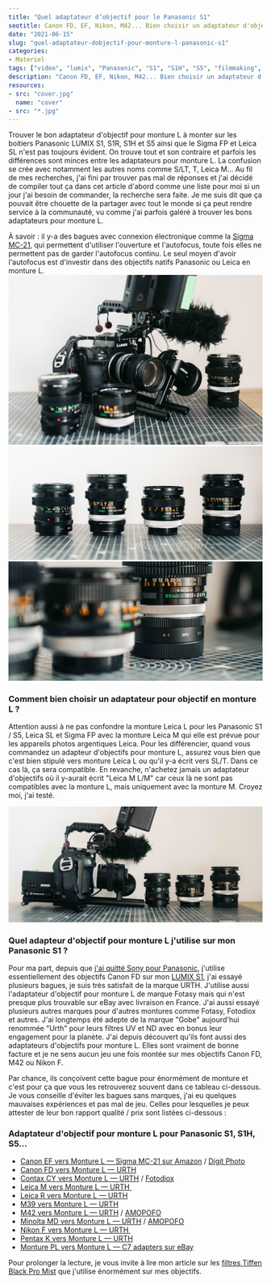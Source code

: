 ```yaml
---
title: "Quel adaptateur d’objectif pour le Panasonic S1"
seotitle: Canon FD, EF, Nikon, M42... Bien choisir un adaptateur d'objectif pour monture L compatible avec Panasonic LUMIX S1, S1R, S1H, S5 et Sigma FP
date: "2021-06-15"
slug: "quel-adaptateur-dobjectif-pour-monture-l-panasonic-s1"
categories:
- Materiel
tags: ["video", "lumix", "Panasonic", "S1", "S1H", "S5", "filmmaking", "objectif", "adaptateur", "monture L", "Leica L", "Sigma FP", "Leica SL", "canon FD", "Canon EF", "Nikon F", "M42"]
description: "Canon FD, EF, Nikon, M42... Bien choisir un adaptateur d'objectif pour monture L compatible avec Panasonic LUMIX S1, S1R, S1H, S5 et Sigma FP"
resources:
- src: "cover.jpg"
  name: "cover"
- src: "*.jpg"
---
```


Trouver le bon adaptateur d'objectif pour monture L à monter sur les boitiers Panasonic LUMIX S1, S1R, S1H et S5 ainsi que le Sigma FP et Leica SL n'est pas toujours évident. On trouve tout et son contraire et parfois les différences sont minces entre les adaptateurs pour monture L. La confusion se crée avec notamment les autres noms comme S/LT, T, Leica M... Au fil de mes recherches, j'ai fini par trouver pas mal de réponses et j'ai décidé de compiler tout ça dans cet article d'abord comme une liste pour moi si un jour j'ai besoin de commander, la recherche sera faite. Je me suis dit que ça pouvait être chouette de la partager avec tout le monde si ça peut rendre service à la communauté, vu comme j'ai parfois galéré à trouver les bons adaptateurs pour monture L.

À savoir : il y-a des bagues avec connexion électronique comme la [Sigma MC-21](https://amzn.to/30Nwns6), qui permettent d'utiliser l'ouverture et l'autofocus, toute fois elles ne permettent pas de garder l'autofocus continu. Le seul moyen d'avoir l'autofocus est d'investir dans des objectifs natifs Panasonic ou Leica en monture L.
![adapteur d'objectif pour monture L panasonic lumix s1 s1h s5 sigma FP](images/adaptateur-objectif-monture-L-panasonic-9.jpg)
![adapteur d'objectif pour monture L panasonic lumix s1 s1h s5 sigma FP](images/adaptateur-objectif-monture-L-panasonic-2.jpg)
![adapteur d'objectif pour monture L panasonic lumix s1 s1h s5 sigma FP](images/adaptateur-objectif-monture-L-panasonic-8.jpg)

### Comment bien choisir un adaptateur pour objectif en monture L ?

Attention aussi à ne pas confondre la monture Leica L pour les Panasonic S1 / S5, Leica SL et Sigma FP avec la monture Leica M qui elle est prévue pour les appareils photos argentiques Leica. Pour les différencier, quand vous commandez un adapteur d'objectifs pour monture L, assurez vous bien que c'est bien stipulé vers monture Leica L ou qu'il y-a écrit vers SL/T. Dans ce cas là, ça sera compatible. En revanche, n'achetez jamais un adaptateur d'objectifs où il y-aurait écrit "Leica M L/M" car ceux là ne sont pas compatibles avec la monture L, mais uniquement avec la monture M. Croyez moi, j'ai testé.

![adapteur d'objectif pour monture L panasonic lumix s1 s1h s5 sigma FP](images/adaptateur-objectif-monture-L-panasonic-16.jpg)

### Quel adapteur d'objectif pour monture L j'utilise sur mon Panasonic S1 ?

Pour ma part, depuis que [j'ai quitté Sony pour Panasonic](http://jeremyjanin.com/matos-photo-video-pourquoi-jai-quitte-sony-pour-le-panasonic-s1/), j'utilise essentiellement des objectifs Canon FD sur mon [LUMIX S1](https://www.digit-photo.com/PANASONIC-Lumix-S1-Boitier-Nu-rPANASONICDCS1EK.html?dpa_id=21), j'ai essayé plusieurs bagues, je suis très satisfait de la marque URTH. J'utilise aussi l'adaptateur d'objectif pour monture L de marque Fotasy mais qui n'est presque plus trouvable sur eBay avec livraison en France. J'ai aussi essayé plusieurs autres marques pour d'autres montures comme Fotasy, Fotodiox et autres. J'ai longtemps été adepte de la marque "Gobe" aujourd'hui renommée "Urth" pour leurs filtres UV et ND avec en bonus leur engagement pour la planète. J'ai depuis découvert qu'ils font aussi des adaptateurs d'objectifs pour monture L. Elles sont vraiment de bonne facture et je ne sens aucun jeu une fois montée sur mes objectifs Canon FD, M42 ou Nikon F.

Par chance, ils conçoivent cette bague pour énormément de monture et c'est pour ça que vous les retrouverez souvent dans ce tableau ci-dessous. Je vous conseille d'éviter les bagues sans marques, j'ai eu quelques mauvaises expériences et pas mal de jeu. Celles pour lesquelles je peux attester de leur bon rapport qualité / prix sont listées ci-dessous :

### Adaptateur d'objectif pour monture L pour Panasonic S1, S1H, S5...

- <a href="https://amzn.to/30Nwns6" target="_blank" rel="noopener">Canon EF vers Monture L — Sigma MC-21 sur Amazon</a></span> / <a href="https://www.digit-photo.com/SIGMA-Bague-d-Adaptation-MC-21-pour-Canon-EF-vers-Monture-L-rSIGMA89E969.html?dpa_id=21" target="_blank" rel="noopener">Digit Photo</a>
- <a href="https://amzn.to/3iJat2I" target="_blank" rel="noopener">Canon FD vers Monture L — URTH</a>
- <a href="https://amzn.to/2TYRp6k" target="_blank" rel="noopener">Contax CY vers Monture L — URTH</a> / <a href="https://amzn.to/3iIt9Qj" target="_blank" rel="noopener">Fotodiox</a>
- <a href="https://amzn.to/3pYPXNs" target="_blank" rel="noopener">Leica M vers Monture L — URTH&nbsp;</a>
- <a href="https://amzn.to/35p7mVO" target="_blank" rel="noopener">Leica R vers Monture L — URTH</a>
- <a href="https://amzn.to/3gqoTDz" target="_blank" rel="noopener">M39 vers Monture L — URTH</a>
- <a href="https://amzn.to/35mqsMn" target="_blank" rel="noopener">M42 vers Monture L — URTH</a> / <a href="https://amzn.to/3gCBP7Z" target="_blank" rel="noopener">AMOPOFO</a>
- <a href="https://amzn.to/3gzvv1b" target="_blank" rel="noopener">Minolta MD vers Monture L — URTH</a> / <a href="https://amzn.to/30M1HHE" target="_blank" rel="noopener">AMOPOFO</a>
- <a href="https://amzn.to/3cIQcXp" target="_blank" rel="noopener">Nikon F vers Monture L — URTH&nbsp;</a>
- <a href="https://amzn.to/3vvOwH7" target="_blank" rel="noopener">Pentax K vers Monture L — URTH</a></span>
- <a href="https://www.ebay.com/itm/PL-mount-lens-to-L-mount-Sigma-FP-Panasonic-S1H-Leica-SL2-adapter-c7adapters/252322326925?_trkparms=aid%3D111001%26algo%3DREC.SEED%26ao%3D1%26asc%3D225085%26meid%3D16e35b30e07a4913ab5af7af39a4be76%26pid%3D100667%26rk%3D1%26rkt%3D4%26mehot%3Dpp%26sd%3D252322326925%26itm%3D252322326925%26pmt%3D0%26noa%3D1%26pg%3D2334524&amp;_trksid=p2334524.c100667.m2042&amp;LH_ItemCondition=33" target="_blank" rel="noopener">Monture PL vers Monture L — C7 adapters sur eBay</a>

Pour prolonger la lecture, je vous invite à lire mon article sur les [filtres Tiffen Black Pro Mist](http://jeremyjanin.com/filtre-tiffen-black-pro-mist-lequel-choisir/) que j'utilise énormément sur mes objectifs.
